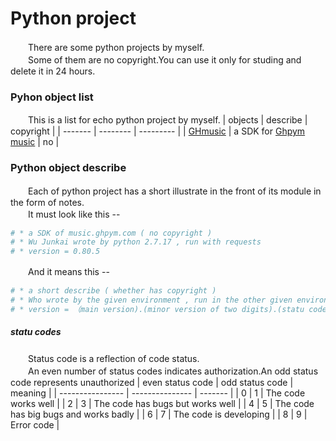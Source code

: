 # Python project  
　　There are some python projects by myself.  
　　Some of them are no copyright.You can use it only for studing and delete it in 24 hours.  
### Pyhon object list
　　This is a list for echo python project by myself.
| objects | describe | copyright |
| ------- | -------- | --------- |
| [GHmusic](https://github.com/WuJunkai2004/python-projects/tree/master/GHmusic/) | a SDK for [Ghpym music](https://music.pyghm.com/) | no |

### Python object describe
　　Each of python project has a short illustrate in the front of its module in the form of notes.  
　　It must look like this --  
```python
# * a SDK of music.ghpym.com ( no copyright )
# * Wu Junkai wrote by python 2.7.17 , run with requests
# * version = 0.80.5
```
　　And it means this --  
```python
# * a short describe ( whether has copyright )
# * Who wrote by the given environment , run in the other given environments , run with some external libraries
# * version = （main version).(minor version of two digits).(statu codes)
```
##### statu codes
　　Status code is a reflection of code status.  
　　An even number of status codes indicates authorization.An odd status code represents unauthorized
| even status code | odd status code | meaning |
| ---------------- | --------------- | ------- |
| 0 | 1 | The code works well |
| 2 | 3 | The code has bugs but works well |
| 4 | 5 | The code has big bugs and works badly |
| 6 | 7 | The code is developing |
| 8 | 9 | Error code |
